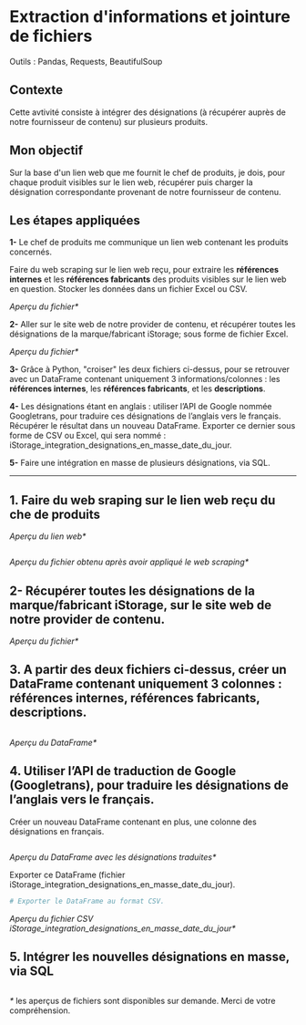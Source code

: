 # Extraction d'informations et jointure de fichiers
Outils : Pandas, Requests, BeautifulSoup

## Contexte
Cette avtivité consiste à intégrer des désignations (à récupérer auprès de notre fournisseur de contenu) sur plusieurs produits.

## Mon objectif
Sur la base d'un lien web que me fournit le chef de produits, je dois, pour chaque produit visibles sur le lien web, récupérer puis charger la désignation correspondante provenant de notre fournisseur de contenu. 

## Les étapes appliquées

__1-__ Le chef de produits me communique un lien web contenant les produits concernés.
<!--[iStorage diskAshur 2](https://www.inmac-wstore.com/recherche/istorage-diskashur-2.htm?txtrecherche=istorage-diskashur-2)-->

Faire du web scraping sur le lien web reçu, pour extraire les __références internes__ et les __références fabricants__ des produits visibles sur le lien web en question. Stocker les données dans un fichier Excel ou CSV.

_Aperçu du fichier*_

__2-__ Aller sur le site web de notre provider de contenu, et récupérer toutes les désignations de la marque/fabricant iStorage; sous forme de fichier Excel.

_Aperçu du fichier*_

__3-__ Grâce à Python, "croiser" les deux fichiers ci-dessus, pour se retrouver avec un DataFrame contenant uniquement 3 informations/colonnes : les __références internes__, les __références fabricants__, et les __descriptions__.

__4-__ Les désignations étant en anglais : utiliser l’API de Google nommée Googletrans, pour traduire ces désignations de l’anglais vers le français.
Récupérer le résultat dans un nouveau DataFrame. Exporter ce dernier sous forme de CSV ou Excel, qui sera nommé : 
iStorage_integration_designations_en_masse_date_du_jour.

__5-__ Faire une intégration en masse de plusieurs désignations, via SQL.

---------------------------------------------------------------------------------------------------------------------------------------------------------------------

## 1. Faire du web sraping sur le lien web reçu du che de produits
<!--[iStorage diskAshur 2](https://www.inmac-wstore.com/recherche/istorage-diskashur-2.htm?txtrecherche=istorage-diskashur-2)-->

_Aperçu du lien web*_

```python
```

_Aperçu du fichier obtenu après avoir appliqué le web scraping*_

## 2- Récupérer toutes les désignations de la marque/fabricant iStorage, sur le site web de notre provider de contenu.

_Aperçu du fichier*_

## 3. A partir des deux fichiers ci-dessus, créer un DataFrame contenant uniquement 3 colonnes : références internes, références fabricants, descriptions.

```python
```

_Aperçu du DataFrame*_

## 4. Utiliser l’API de traduction de Google (Googletrans), pour traduire les désignations de l’anglais vers le français.
Créer un nouveau DataFrame contenant en plus, une colonne des désignations en français.

```python
```

_Aperçu du DataFrame avec les désignations traduites*_

Exporter ce DataFrame (fichier iStorage_integration_designations_en_masse_date_du_jour).

```python
# Exporter le DataFrame au format CSV.

```

_Aperçu du fichier CSV iStorage_integration_designations_en_masse_date_du_jour*_

## 5. Intégrer les nouvelles désignations en masse, via SQL

```sql

```

_*_ les aperçus de fichiers sont disponibles sur demande. Merci de votre compréhension.

<!--
---------------------------------------------------------------------------------------------------------------------------------------------------------------------
Etape 1 :
Un chef de produit me communique un lien web contenant les produits concernés :
[iStorage diskAshur 2](https://www.inmac-wstore.com/recherche/istorage-diskashur-2.htm?txtrecherche=istorage-diskashur-2)

Faire du web scraping pour extraire : les réfs internes et réfs fabricants de la page ci-dessus ; et les stocker dans un fichier fichier_A

Etape 2 : récupérer les désignations chez notre provider de contenu

2.1.
Aller sur le site de C|Net et faire : 
Product Catalog -> Catalog availability ->Ecrire « iStorage » dans le champ « Manufacturer Name » sur la droite -> cliquer sur « Search »

2.2.
Une fois le résultat affiché à l’écran, cliquer sur « Download Search Results » en bas à droite

Sur la nouvelle page, cliquer sur « Download generated text file ». 

2.3.
Ce fichier est au format .txt
Pour le transformer au format Excel : Copier/coller son contenu dans un fichier Excel, qui sera nommé fichier_B

Aperçu du fichier Excel fichier_B :

Note : 
Description = Désignation (chez Inmac)
Mfg_PN         = Référence fabricant (chez Inmac)

Etape 3 :
Grâce à Python, croiser les deux fichier fichier_A et fichier_B, pour se retrouver avec un DataFrame contenant uniquement :
Réfs interne, réfs fabricant, Description

Etape 4 :
Utiliser l’API de Google nommée Googletrans, pour traduire les désignations de l’anglais vers le français.
Récupérer le résultat dans un nouveau DataFrame. Exporter ce dernier sous forme de CSV ou Excel, qui sera nommé : 
iStorage_integration_designations_en_masse_date_du_jour.

Vidéo ressources pour Googletrans : 
Google Translate API for Python - Step-by-Step guide - YouTube

Etape 5 :
Faire une intégration en masse de plusieurs désignations


-->
